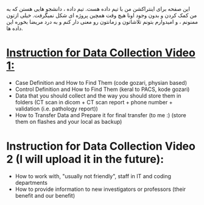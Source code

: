 این صفحه برای اینتراکشن من با تیم داده هست. تیم داده ، دانشجو هایی هستن که به من کمک کردن و بدون وجود اونا هیچ وقت همچین پروژه ای شکل نمیگرفت. خیلی ازتون ممنونم ، و امیدوارم بتونم تلاشاتون و زمانتون رو معنی دار کنم و به درد مریضا بخوره این داده ها. 

# [Instruction for Data Collection Video 1:](https://youtu.be/iRXhPDwG-nI)

- Case Definition and How to Find Them (code gozari, physian based)
- Control Definition and How to Find Them (keral to PACS, kode gozari)
- Data that you should collect and the way you should store them in folders (CT scan in dicom + CT scan report + phone number + validation (i.e. pathology report))
- How to Transfer Data and Prepare it for final transfer (to me :) (store them on flashes and your local as backup)

# Instruction for Data Collection Video 2 (I will upload it in the future):

- How to work with, "usually not friendly", staff in IT and coding departments
- How to provide information to new investigators or professors (their benefit and our benefit)

